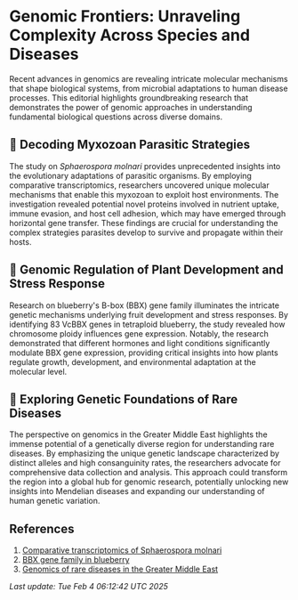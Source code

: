 # Genomic Frontiers: Unraveling Complexity Across Species and Diseases

Recent advances in genomics are revealing intricate molecular mechanisms that shape biological systems, from microbial adaptations to human disease processes. This editorial highlights groundbreaking research that demonstrates the power of genomic approaches in understanding fundamental biological questions across diverse domains.

## 🧬 Decoding Myxozoan Parasitic Strategies

The study on *Sphaerospora molnari* provides unprecedented insights into the evolutionary adaptations of parasitic organisms. By employing comparative transcriptomics, researchers uncovered unique molecular mechanisms that enable this myxozoan to exploit host environments. The investigation revealed potential novel proteins involved in nutrient uptake, immune evasion, and host cell adhesion, which may have emerged through horizontal gene transfer. These findings are crucial for understanding the complex strategies parasites develop to survive and propagate within their hosts.

## 🌱 Genomic Regulation of Plant Development and Stress Response

Research on blueberry's B-box (BBX) gene family illuminates the intricate genetic mechanisms underlying fruit development and stress responses. By identifying 83 VcBBX genes in tetraploid blueberry, the study revealed how chromosome ploidy influences gene expression. Notably, the research demonstrated that different hormones and light conditions significantly modulate BBX gene expression, providing critical insights into how plants regulate growth, development, and environmental adaptation at the molecular level.

## 🧫 Exploring Genetic Foundations of Rare Diseases

The perspective on genomics in the Greater Middle East highlights the immense potential of a genetically diverse region for understanding rare diseases. By emphasizing the unique genetic landscape characterized by distinct alleles and high consanguinity rates, the researchers advocate for comprehensive data collection and analysis. This approach could transform the region into a global hub for genomic research, potentially unlocking new insights into Mendelian diseases and expanding our understanding of human genetic variation.

## References

1. [Comparative transcriptomics of Sphaerospora molnari](https://pubmed.ncbi.nlm.nih.gov/39901063/)
2. [BBX gene family in blueberry](https://pubmed.ncbi.nlm.nih.gov/39901109/)
3. [Genomics of rare diseases in the Greater Middle East](https://pubmed.ncbi.nlm.nih.gov/39901015/)

*Last update: Tue Feb  4 06:12:42 UTC 2025*
